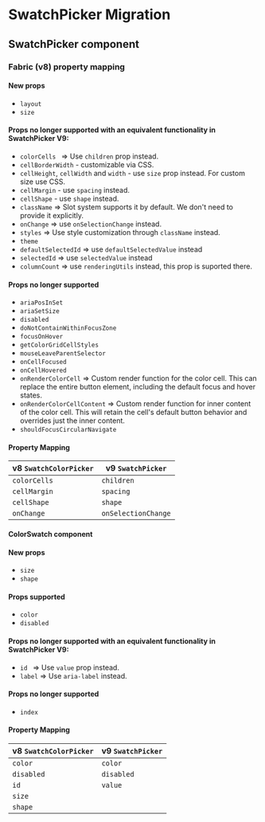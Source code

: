 # SwatchPicker Migration

## SwatchPicker component

### Fabric (v8) property mapping

#### New props

- `layout`
- `size`

#### Props no longer supported with an equivalent functionality in SwatchPicker V9:

- `colorCells ` => Use `children` prop instead.
- `cellBorderWidth` - customizable via CSS.
- `cellHeight`, `cellWidth` and `width` - use `size` prop instead. For custom size use CSS.
- `cellMargin` - use `spacing` instead.
- `cellShape` - use `shape` instead.
- `className` => Slot system supports it by default. We don't need to provide it explicitly.
- `onChange` => use `onSelectionChange` instead.
- `styles` => Use style customization through `className` instead.
- `theme`
- `defaultSelectedId` => use `defaultSelectedValue` instead
- `selectedId` => use `selectedValue` instead
- `columnCount` => use `renderingUtils` instead, this prop is suported there.

#### Props no longer supported

- `ariaPosInSet`
- `ariaSetSize`
- `disabled`
- `doNotContainWithinFocusZone`
- `focusOnHover`
- `getColorGridCellStyles`
- `mouseLeaveParentSelector`
- `onCellFocused`
- `onCellHovered`
- `onRenderColorCell` => Custom render function for the color cell. This can replace the entire button element, including the default focus and hover states.
- `onRenderColorCellContent` => Custom render function for inner content of the color cell. This will retain the cell's default button behavior and overrides just the inner content.
- `shouldFocusCircularNavigate`

#### Property Mapping

| v8 `SwatchColorPicker` | v9 `SwatchPicker`   |
| ---------------------- | ------------------- |
| `colorCells`           | `children`          |
| `cellMargin`           | `spacing`           |
| `cellShape`            | `shape`             |
| `onChange`             | `onSelectionChange` |

#### ColorSwatch component

#### New props

- `size`
- `shape`

#### Props supported

- `color`
- `disabled`

#### Props no longer supported with an equivalent functionality in SwatchPicker V9:

- `id ` => Use `value` prop instead.
- `label` => Use `aria-label` instead.

#### Props no longer supported

- `index`

#### Property Mapping

| v8 `SwatchColorPicker` | v9 `SwatchPicker` |
| ---------------------- | ----------------- |
| `color`                | `color`           |
| `disabled`             | `disabled`        |
| `id`                   | `value`           |
| `size`                 |                   |
| `shape `               |                   |
